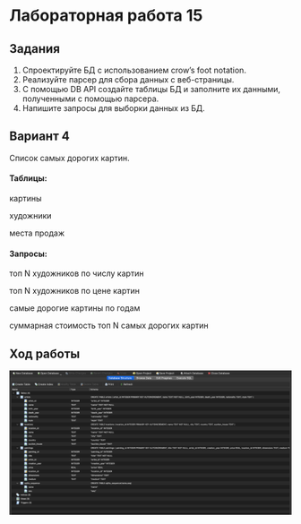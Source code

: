 # Лабораторная работа 15
## Задания 
1. Спроектируйте БД с использованием crow’s foot notation.
2. Реализуйте парсер для сбора данных с веб-страницы.
3. С помощью DB API cоздайте таблицы БД и заполните их данными, полученными с помощью парсера.
4. Напишите запросы для выборки данных из БД.

## Вариант 4
Список самых дорогих картин.

#### Таблицы:
картины

художники

места продаж

#### Запросы:
топ N художников по числу картин

топ N художников по цене картин

самые дорогие картины по годам

суммарная стоимость топ N самых дорогих картин

## Ход работы

![pic1](pics/pic1.png)

